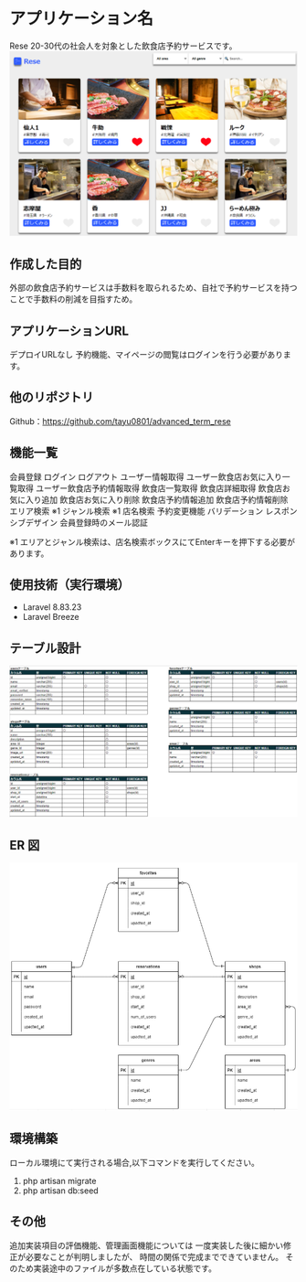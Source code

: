 # アプリケーション名
Rese
20-30代の社会人を対象とした飲食店予約サービスです。
![TOP](img/top.png)


## 作成した目的
外部の飲食店予約サービスは手数料を取られるため、自社で予約サービスを持つことで手数料の削減を目指すため。

## アプリケーションURL
デプロイURLなし
予約機能、マイページの閲覧はログインを行う必要があります。

## 他のリポジトリ
Github：https://github.com/tayu0801/advanced_term_rese

## 機能一覧
会員登録
ログイン
ログアウト
ユーザー情報取得
ユーザー飲食店お気に入り一覧取得
ユーザー飲食店予約情報取得
飲食店一覧取得
飲食店詳細取得
飲食店お気に入り追加
飲食店お気に入り削除
飲食店予約情報追加
飲食店予約情報削除
エリア検索   ※1
ジャンル検索 ※1
店名検索
予約変更機能
バリデーション
レスポンシブデザイン
会員登録時のメール認証

※1
  エリアとジャンル検索は、店名検索ボックスにてEnterキーを押下する必要があります。

## 使用技術（実行環境）
- Laravel 8.83.23
- Laravel Breeze

## テーブル設計
![Table](img/table.png)

## ER 図
![ER](img/er.png)

## 環境構築
ローカル環境にて実行される場合,以下コマンドを実行してください。
1. php artisan migrate
2. php artisan db:seed


## その他
追加実装項目の評価機能、管理画面機能については
一度実装した後に細かい修正が必要なことが判明しましたが、
時間の関係で完成までできていません。
そのため実装途中のファイルが多数点在している状態です。
